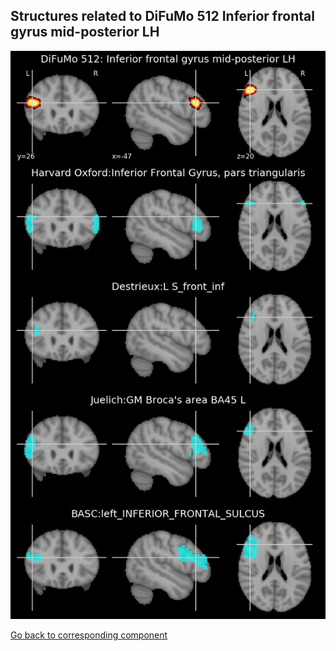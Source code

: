 


## Structures related to DiFuMo 512 Inferior frontal gyrus mid-posterior LH

![300](300.jpg "Structures related to DiFuMo 512 Inferior frontal gyrus mid-posterior LH")

[Go back to corresponding component](https://parietal-inria.github.io/DiFuMo/512/html/300.html)